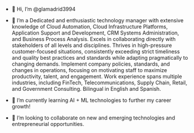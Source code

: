 - 👋 Hi, I’m @glamadrid3994
- 👀 I’m a Dedicated and enthusiastic technology manager with extensive knowledge of Cloud Automation, Cloud Infrastructure Platforms, Application Support and Development, CRM Systems Administration, and Business Process Analysis. Excels in collaborating directly with stakeholders of all levels and disciplines.  Thrives in high-pressure customer-focused situations, consistently exceeding strict timeliness and quality best practices and standards while adapting pragmatically to changing demands. Implement company policies, standards, and changes in operations, focusing on motivating staff to maximize productivity, talent, and engagement. Work experience spans multiple industries, including FinTech, Telecommunications, Supply Chain, Retail, and Government Consulting.  Bilingual in English and Spanish.

- 🌱 I’m currently learning AI + ML technologies to further my career growth!
- 💞️ I’m looking to collaborate on new and emerging technologies and entrepreneurial opportunities.


<!---
glamadrid3994/glamadrid3994 is a ✨ special ✨ repository because its `README.md` (this file) appears on your GitHub profile.
You can click the Preview link to take a look at your changes.
--->
